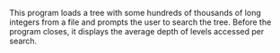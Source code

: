 This program loads a tree with some hundreds of thousands of long integers from a file and prompts the user to search the tree. Before the program closes, it displays the average depth of levels accessed per search.
